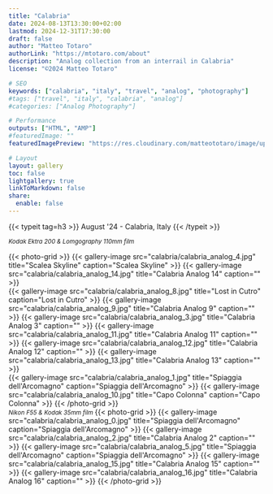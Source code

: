 ```yaml
---
title: "Calabria"
date: 2024-08-13T13:30:00+02:00
lastmod: 2024-12-31T17:30:00
draft: false
author: "Matteo Totaro"
authorLink: "https://mtotaro.com/about"
description: "Analog collection from an interrail in Calabria"
license: "©2024 Matteo Totaro"

# SEO
keywords: ["calabria", "italy", "travel", "analog", "photography"]
#tags: ["travel", "italy", "calabria", "analog"]
#categories: ["Analog Photography"]

# Performance
outputs: ["HTML", "AMP"]
#featuredImage: ""
featuredImagePreview: "https://res.cloudinary.com/matteototaro/image/upload/c_auto,w_auto/calabria/calabria_analog_1.jpg"

# Layout
layout: gallery
toc: false
lightgallery: true
linkToMarkdown: false
share:
  enable: false
---
```


{{< typeit tag=h3 >}}
August '24 - Calabria, Italy
{{< /typeit >}}

<small>
    <i>Kodak Ektra 200 & Lomgography 110mm film</i>
</small>

{{< photo-grid >}}
    {{< gallery-image 
        src="calabria/calabria_analog_4.jpg"
        title="Scalea Skyline"
        caption="Scalea Skyline" >}}
 {{< gallery-image 
        src="calabria/calabria_analog_14.jpg"
        title="Calabria Analog 14"
        caption="" >}}
        <br>
    {{< gallery-image 
        src="calabria/calabria_analog_8.jpg"
        title="Lost in Cutro"
        caption="Lost in Cutro" >}}
    {{< gallery-image 
        src="calabria/calabria_analog_9.jpg"
        title="Calabria Analog 9"
        caption="" >}}
    {{< gallery-image 
        src="calabria/calabria_analog_3.jpg"
        title="Calabria Analog 3"
        caption="" >}}
    {{< gallery-image 
        src="calabria/calabria_analog_11.jpg"
        title="Calabria Analog 11"
        caption="" >}}
    {{< gallery-image 
        src="calabria/calabria_analog_12.jpg"
        title="Calabria Analog 12"
        caption="" >}}
    {{< gallery-image 
        src="calabria/calabria_analog_13.jpg"
        title="Calabria Analog 13"
        caption="" >}}
        <br>
    {{< gallery-image 
        src="calabria/calabria_analog_1.jpg"
        title="Spiaggia dell'Arcomagno"
        caption="Spiaggia dell'Arcomagno" >}}
    {{< gallery-image 
        src="calabria/calabria_analog_10.jpg"
        title="Capo Colonna"
        caption="Capo Colonna" >}}
{{< /photo-grid >}}
<br>
<small>
    <i>Nikon F55 & Kodak 35mm film</i>
</small>
{{< photo-grid >}}
    {{< gallery-image 
        src="calabria/calabria_analog_0.jpg"
        title="Spiaggia dell'Arcomagno"
        caption="Spiaggia dell'Arcomagno" >}}
        {{< gallery-image 
        src="calabria/calabria_analog_2.jpg"
        title="Calabria Analog 2"
        caption="" >}}
    {{< gallery-image 
        src="calabria/calabria_analog_5.jpg"
        title="Spiaggia dell'Arcomagno"
        caption="Spiaggia dell'Arcomagno" >}}
    {{< gallery-image 
        src="calabria/calabria_analog_15.jpg"
        title="Calabria Analog 15"
        caption="" >}}
    {{< gallery-image 
        src="calabria/calabria_analog_16.jpg"
        title="Calabria Analog 16"
        caption="" >}}
{{< /photo-grid >}}